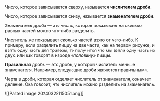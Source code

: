 Число, которое записывается сверху, называется **числителем дроби**.

Число, которое записывается снизу, называется **знаменателем дроби**.

Знаменатель дроби — это число, которое показывает на сколько равных частей можно что-либо разделить. 

Числитель же показывает сколько частей взято от чего-либо. К примеру, если разделить пиццу на две части, как на первом рисунке, и взять одну часть для трапезы, то получится что мы взяли одну часть из двух, или как говорят в народе _«половину»_ пиццы.

**Правильная** дробь — это дробь, у которой числитель меньше знаменателя. Например, следующие дроби являются правильными.

Черта в дроби, которая отделяет числитель от знаменателя, означает деление. Она говорит, что числитель можно разделить на знаменатель.

![[Pasted image 20240328115051.png]]